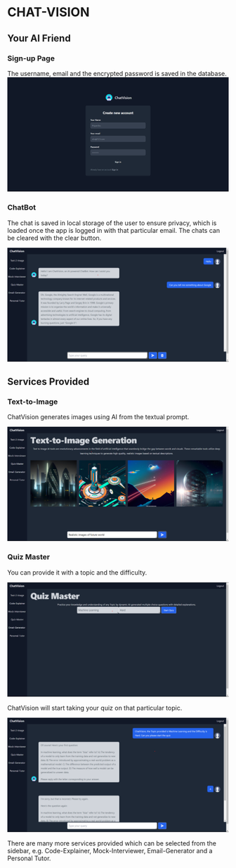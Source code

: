 # CHAT-VISION

## Your AI Friend

### Sign-up Page

The username, email and the encrypted password is saved in the database.
![signup page](/images/signin.png)

### ChatBot

The chat is saved in local storage of the user to ensure privacy, which is loaded once the app is logged in with that particular email. The chats can be cleared with the clear button.

![ChatBot](/images/chatbot.png)

## Services Provided

### Text-to-Image

ChatVision generates images using AI from the textual prompt.

![Text2Image](/images/T2I.png)

### Quiz Master

You can provide it with a topic and the difficulty.

![Quiz1](/images/quiz.png)

ChatVision will start taking your quiz on that particular topic.

![Quiz1](/images/quiz2.png)

There are many more services provided which can be selected from the sidebar, e.g. Code-Explainer, Mock-Interviewer, Email-Generator and a Personal Tutor.
